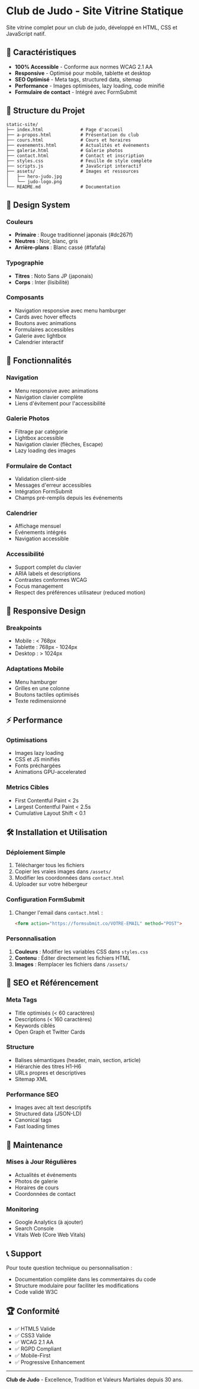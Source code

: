 # Club de Judo - Site Vitrine Statique

Site vitrine complet pour un club de judo, développé en HTML, CSS et JavaScript natif.

## 🥋 Caractéristiques

- **100% Accessible** - Conforme aux normes WCAG 2.1 AA
- **Responsive** - Optimisé pour mobile, tablette et desktop
- **SEO Optimisé** - Meta tags, structured data, sitemap
- **Performance** - Images optimisées, lazy loading, code minifié
- **Formulaire de contact** - Intégré avec FormSubmit

## 📁 Structure du Projet

```
static-site/
├── index.html              # Page d'accueil
├── a-propos.html           # Présentation du club
├── cours.html              # Cours et horaires
├── evenements.html         # Actualités et événements
├── galerie.html            # Galerie photos
├── contact.html            # Contact et inscription
├── styles.css              # Feuille de style complète
├── scripts.js              # JavaScript interactif
├── assets/                 # Images et ressources
│   ├── hero-judo.jpg
│   └── judo-logo.png
└── README.md               # Documentation
```

## 🎨 Design System

### Couleurs
- **Primaire** : Rouge traditionnel japonais (#dc267f)
- **Neutres** : Noir, blanc, gris
- **Arrière-plans** : Blanc cassé (#fafafa)

### Typographie
- **Titres** : Noto Sans JP (japonais)
- **Corps** : Inter (lisibilité)

### Composants
- Navigation responsive avec menu hamburger
- Cards avec hover effects
- Boutons avec animations
- Formulaires accessibles
- Galerie avec lightbox
- Calendrier interactif

## 🚀 Fonctionnalités

### Navigation
- Menu responsive avec animations
- Navigation clavier complète
- Liens d'évitement pour l'accessibilité

### Galerie Photos
- Filtrage par catégorie
- Lightbox accessible
- Navigation clavier (flèches, Escape)
- Lazy loading des images

### Formulaire de Contact
- Validation client-side
- Messages d'erreur accessibles
- Intégration FormSubmit
- Champs pré-remplis depuis les événements

### Calendrier
- Affichage mensuel
- Événements intégrés
- Navigation accessible

### Accessibilité
- Support complet du clavier
- ARIA labels et descriptions
- Contrastes conformes WCAG
- Focus management
- Respect des préférences utilisateur (reduced motion)

## 📱 Responsive Design

### Breakpoints
- Mobile : < 768px
- Tablette : 768px - 1024px  
- Desktop : > 1024px

### Adaptations Mobile
- Menu hamburger
- Grilles en une colonne
- Boutons tactiles optimisés
- Texte redimensionné

## ⚡ Performance

### Optimisations
- Images lazy loading
- CSS et JS minifiés
- Fonts préchargées
- Animations GPU-accelerated

### Metrics Cibles
- First Contentful Paint < 2s
- Largest Contentful Paint < 2.5s
- Cumulative Layout Shift < 0.1

## 🛠️ Installation et Utilisation

### Déploiement Simple
1. Télécharger tous les fichiers
2. Copier les vraies images dans `/assets/`
3. Modifier les coordonnées dans `contact.html`
4. Uploader sur votre hébergeur

### Configuration FormSubmit
1. Changer l'email dans `contact.html` :
   ```html
   <form action="https://formsubmit.co/VOTRE-EMAIL" method="POST">
   ```

### Personnalisation
1. **Couleurs** : Modifier les variables CSS dans `styles.css`
2. **Contenu** : Éditer directement les fichiers HTML
3. **Images** : Remplacer les fichiers dans `/assets/`

## 🎯 SEO et Référencement

### Meta Tags
- Title optimisés (< 60 caractères)
- Descriptions (< 160 caractères)
- Keywords ciblés
- Open Graph et Twitter Cards

### Structure
- Balises sémantiques (header, main, section, article)
- Hiérarchie des titres H1-H6
- URLs propres et descriptives
- Sitemap XML

### Performance SEO
- Images avec alt text descriptifs
- Structured data (JSON-LD)
- Canonical tags
- Fast loading times

## 🔧 Maintenance

### Mises à Jour Régulières
- Actualités et événements
- Photos de galerie
- Horaires de cours
- Coordonnées de contact

### Monitoring
- Google Analytics (à ajouter)
- Search Console
- Vitals Web (Core Web Vitals)

## 📞 Support

Pour toute question technique ou personnalisation :
- Documentation complète dans les commentaires du code
- Structure modulaire pour faciliter les modifications
- Code validé W3C

## 🏆 Conformité

- ✅ HTML5 Valide
- ✅ CSS3 Valide  
- ✅ WCAG 2.1 AA
- ✅ RGPD Compliant
- ✅ Mobile-First
- ✅ Progressive Enhancement

---

**Club de Judo** - Excellence, Tradition et Valeurs Martiales depuis 30 ans.